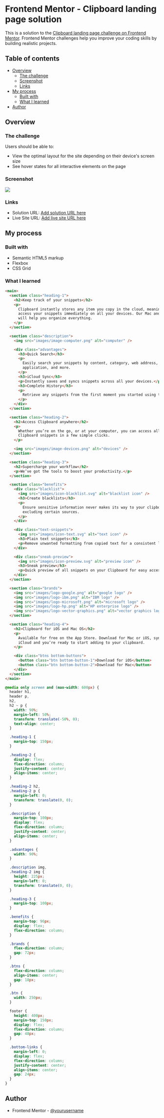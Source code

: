 # Frontend Mentor - Clipboard landing page solution

This is a solution to the [Clipboard landing page challenge on Frontend Mentor](https://www.frontendmentor.io/challenges/clipboard-landing-page-5cc9bccd6c4c91111378ecb9). Frontend Mentor challenges help you improve your coding skills by building realistic projects.

## Table of contents

- [Overview](#overview)
  - [The challenge](#the-challenge)
  - [Screenshot](#screenshot)
  - [Links](#links)
- [My process](#my-process)
  - [Built with](#built-with)
  - [What I learned](#what-i-learned)
- [Author](#author)

## Overview

### The challenge

Users should be able to:

- View the optimal layout for the site depending on their device's screen size
- See hover states for all interactive elements on the page

### Screenshot

![](clipboard-image.png)

### Links

- Solution URL: [Add solution URL here](https://your-solution-url.com)
- Live Site URL: [Add live site URL here](https://your-live-site-url.com)

## My process

### Built with

- Semantic HTML5 markup
- Flexbox
- CSS Grid

### What I learned

```html
<main>
  <section class="heading-1">
    <h2>Keep track of your snippets</h2>
    <p>
      Clipboard instantly stores any item you copy in the cloud, meaning you can
      access your snippets immediately on all your devices. Our Mac and iOS apps
      will help you organize everything.
    </p>
  </section>

  <section class="description">
    <img src="images/image-computer.png" alt="computer" />

    <div class="advantages">
      <h3>Quick Search</h3>
      <p>
        Easily search your snippets by content, category, web address,
        application, and more.
      </p>
      <h3>iCloud Sync</h3>
      <p>Instantly saves and syncs snippets across all your devices.</p>
      <h3>Complete History</h3>
      <p>
        Retrieve any snippets from the first moment you started using the app.
      </p>
    </div>
  </section>

  <section class="heading-2">
    <h2>Access Clipboard anywhere</h2>
    <p>
      Whether you’re on the go, or at your computer, you can access all your
      Clipboard snippets in a few simple clicks.
    </p>

    <img src="images/image-devices.png" alt="devices" />
  </section>

  <section class="heading-3">
    <h2>Supercharge your workflow</h2>
    <p>We’ve got the tools to boost your productivity.</p>
  </section>

  <section class="benefits">
    <div class="blacklist">
      <img src="images/icon-blacklist.svg" alt="blacklist icon" />
      <h3>Create blacklists</h3>
      <p>
        Ensure sensitive information never makes its way to your clipboard by
        excluding certain sources.
      </p>
    </div>

    <div class="text-snippets">
      <img src="images/icon-text.svg" alt="text icon" />
      <h3>Plain text snippets</h3>
      <p>Remove unwanted formatting from copied text for a consistent look.</p>
    </div>

    <div class="sneak-preview">
      <img src="images/icon-preview.svg" alt="preview icon" />
      <h3>Sneak preview</h3>
      <p>Quick preview of all snippets on your Clipboard for easy access.</p>
    </div>
  </section>

  <section class="brands">
    <img src="images/logo-google.png" alt="google logo" />
    <img src="images/logo-ibm.png" alt="IBM logo" />
    <img src="images/logo-microsoft.png" alt="microsoft logo" />
    <img src="images/logo-hp.png" alt="HP enterprise logo" />
    <img src="images/logo-vector-graphics.png" alt="vector graphics logo" />
  </section>

  <section class="heading-4">
    <h2>Clipboard for iOS and Mac OS</h2>
    <p>
      Available for free on the App Store. Download for Mac or iOS, sync with
      iCloud and you’re ready to start adding to your clipboard.
    </p>

    <div class="btns bottom-buttons">
      <button class="btn bottom-button-1">Download for iOS</button>
      <button class="btn bottom-button-2">Download for Mac</button>
    </div>
  </section>
</main>
```

```css
@media only screen and (max-width: 600px) {
  header h1,
  header p,
  h2,
  h2 ~ p {
    width: 90%;
    margin-left: 50%;
    transform: translate(-50%, 0);
    text-align: center;
  }

  .heading-1 {
    margin-top: 150px;
  }

  .heading-2 {
    display: flex;
    flex-direction: column;
    justify-content: center;
    align-items: center;
  }

  .heading-2 h2,
  .heading-2 p {
    margin-left: 0;
    transform: translate(0, 0);
  }

  .description {
    margin-top: 100px;
    display: flex;
    flex-direction: column;
    justify-content: center;
    align-items: center;
  }

  .advantages {
    width: 90%;
  }

  .description img,
  .heading-2 img {
    height: 225px;
    margin-left: 0;
    transform: translate(0, 0);
  }

  .heading-3 {
    margin-top: 100px;
  }

  .benefits {
    margin-top: 96px;
    display: flex;
    flex-direction: column;
  }

  .brands {
    flex-direction: column;
    gap: 72px;
  }

  .btns {
    flex-direction: column;
    align-items: center;
    gap: 18px;
  }

  .btn {
    width: 250px;
  }

  footer {
    height: 400px;
    margin-top: 150px;
    display: flex;
    flex-direction: column;
    gap: 48px;
  }

  .bottom-links {
    margin-left: 0;
    display: flex;
    flex-direction: column;
    justify-content: center;
    align-items: center;
    gap: 24px;
  }
}
```

## Author

- Frontend Mentor - [@yourusername](https://www.frontendmentor.io/profile/yourusername)
